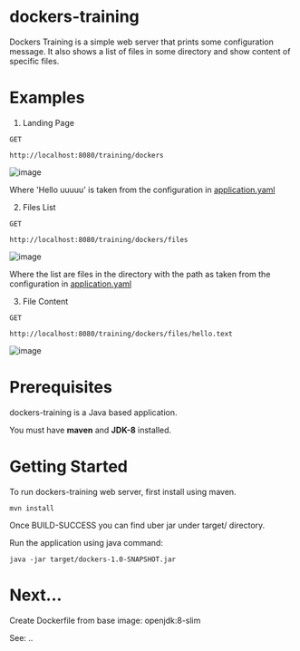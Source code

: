 # dockers-training

Dockers Training is a simple web server that prints some configuration message.
It also shows a list of files in some directory and show content of specific files. 

# Examples

1. Landing Page
```
GET

http://localhost:8080/training/dockers

```

![image](https://user-images.githubusercontent.com/14746328/121020650-3bb43b80-c7a9-11eb-9c2d-30d4274ca92b.png)

Where 'Hello uuuuu' is taken from the configuration in [application.yaml](src/main/resources/application.yaml)

2. Files List
```
GET

http://localhost:8080/training/dockers/files

```

![image](https://user-images.githubusercontent.com/14746328/121021315-ef1d3000-c7a9-11eb-93bd-12a4b79ac036.png)

Where the list are files in the directory with the path as taken from the configuration in [application.yaml](src/main/resources/application.yaml)

3. File Content
```
GET

http://localhost:8080/training/dockers/files/hello.text

```

![image](https://user-images.githubusercontent.com/14746328/121021722-56d37b00-c7aa-11eb-868e-0dd5a835a17f.png)
# Prerequisites

dockers-training is a Java based application.  

You must have **maven** and **JDK-8** installed.


# Getting Started

To run dockers-training web server, first install using maven.

```
mvn install
```

Once BUILD-SUCCESS you can find uber jar under target/ directory.

Run the application using java command:

```
java -jar target/dockers-1.0-SNAPSHOT.jar 
```

# Next...
Create Dockerfile from base image: openjdk:8-slim

See: ..


